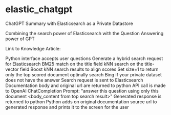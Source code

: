 # elastic_chatgpt
ChatGPT Summary with Elasticsearch as a Private Datastore

Combining the search power of Elasticsearch with the Question Answering power of GPT

Link to Knowledge Article:

Python interface accepts user questions
Generate a hybrid search request for Elasticsearch
BM25 match on the title field
kNN search on the title-vector field
Boost kNN search results to align scores
Set size=1 to return only the top scored document
optinally search Bing if your private dataset does not have the answer
Search request is sent to Elasticsearch
Documentation body and original url are returned to python
API call is made to OpenAI ChatCompletion
Prompt: "answer this question using only this document <body_content from top search result>"
Generated response is returned to python
Python adds on original documentation source url to generated response and prints it to the screen for the user
